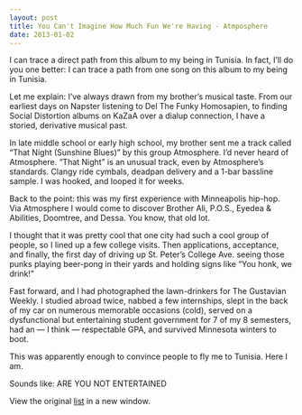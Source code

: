 ```yaml
---
layout: post
title: You Can't Imagine How Much Fun We're Having - Atmposphere
date: 2013-01-02
---
```


I can trace a direct path from this album to my being in Tunisia. In
fact, I’ll do you one better: I can trace a path from one song on this
album to my being in Tunisia.

Let me explain: I’ve always drawn from my brother’s musical taste. From
our earliest days on Napster listening to Del The Funky Homosapien, to
finding Social Distortion albums on KaZaA over a dialup connection, I
have a storied, derivative musical past.

In late middle school or early high school, my brother sent me a track
called “That Night (Sunshine Blues)” by this group Atmosphere. I’d never
heard of Atmosphere. “That Night” is an unusual track, even by
Atmosphere’s standards. Clangy ride cymbals, deadpan delivery and a
1-bar bassline sample. I was hooked, and looped it for weeks.

Back to the point: this was my first experience with Minneapolis
hip-hop. Via Atmosphere I would come to discover Brother Ali, P.O.S.,
Eyedea & Abilities, Doomtree, and Dessa. You know, that old lot.

I thought that it was pretty cool that one city had such a cool group of
people, so I lined up a few college visits. Then applications,
acceptance, and finally, the first day of driving up St. Peter’s College
Ave. seeing those punks playing beer-pong in their yards and holding
signs like “You honk, we drink!”

Fast forward, and I had photographed the lawn-drinkers for The Gustavian
Weekly. I studied abroad twice, nabbed a few internships, slept in the
back of my car on numerous memorable occasions (cold), served on a
dysfunctional but entertaining student government for 7 of my 8
semesters, had an — I think — respectable GPA, and survived Minnesota
winters to boot. 

This was apparently enough to convince people to fly me to Tunisia. Here
I am.

Sounds like: ARE YOU NOT ENTERTAINED


View the
original [list](https://docs.google.com/spreadsheet/pub?key=0ArDppihwaWa6dFdaeV9pOXNTeERqbWVFTFp5bWFuNmc&output=html) in a new window.
